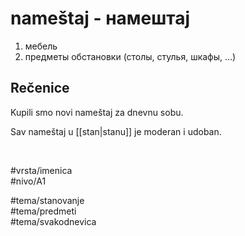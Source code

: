 # nameštaj - намештај

1. мебель  
2. предметы обстановки (столы, стулья, шкафы, ...)

## Rečenice

Kupili smo novi nameštaj za dnevnu sobu.

Sav nameštaj u [[stan|stanu]] je moderan i udoban.

<br>

#vrsta/imenica  
#nivo/A1  

#tema/stanovanje  
#tema/predmeti  
#tema/svakodnevica  
